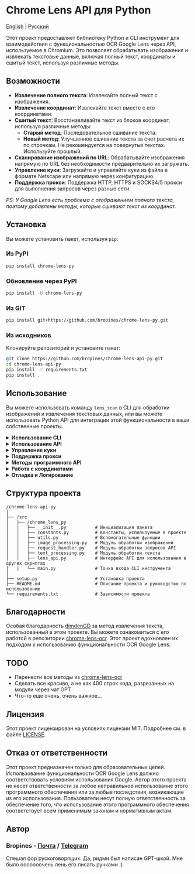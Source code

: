 # Chrome Lens API для Python

[English](/README.md) | [Русский](/README_RU.md)

Этот проект предоставляет библиотеку Python и CLI инструмент для взаимодействия с функциональностью OCR Google Lens через API, используемое в Chromium. Это позволяет обрабатывать изображения и извлекать текстовые данные, включая полный текст, координаты и сшитый текст, используя различные методы.

## Возможности

- **Извлечение полного текста**: Извлекайте полный текст с изображения.
- **Извлечение координат**: Извлекайте текст вместе с его координатами.
- **Сшитый текст**: Восстанавливайте текст из блоков координат, используя различные методы:
  - **Старый метод**: Последовательное сшивание текста.
  - **Новый метод**: Улучшенное сшивание текста за счет расчета их по строчкам. Не рекомендуется на повернутых текстах. Используйте прошлый.
- **Сканирование изображений по URL**: Обрабатывайте изображения напрямую по URL без необходимости предварительно их загружать.
- **Управление куки**: Загружайте и управляйте куки из файла в формате Netscape или напрямую через конфигурацию.
- **Поддержка прокси**: Поддержка HTTP, HTTPS и SOCKS4/5 прокси для выполнения запросов через разные сети.

_PS: У Google Lens есть проблема с отображением полного текста, поэтому добавлены методы, которые сшивают текст из координат._

## Установка

Вы можете установить пакет, используя `pip`:

### Из PyPI

```bash
pip install chrome-lens-py
```

### Обновление через PyPI

```bash
pip install -U chrome-lens-py
```

### Из GIT

```bash
pip install git+https://github.com/bropines/chrome-lens-py.git
```

### Из исходников

Клонируйте репозиторий и установите пакет:

```bash
git clone https://github.com/bropines/chrome-lens-api-py.git
cd chrome-lens-api-py
pip install -r requirements.txt
pip install .
```

## Использование

Вы можете использовать команду `lens_scan` в CLI для обработки изображений и извлечения текстовых данных, или вы можете использовать Python API для интеграции этой функциональности в ваши собственные проекты.

<details>
  <summary><b>Использование CLI</b></summary>

```bash
lens_scan <image_source> <data_type>
```

- `<image_source>`: Путь к файлу изображения или URL.
- `<data_type>`: Тип данных для извлечения (см. ниже).

#### Типы данных

- **all**: Получить все данные (полный текст, координаты и сшитый текст с использованием обоих методов).
- **full_text_default**: Получить только полный текст по умолчанию.
- **full_text_old_method**: Получить сшитый текст с использованием старого последовательного метода.
- **full_text_new_method**: Получить сшитый текст с использованием нового улучшенного метода.
- **coordinates**: Получить текст вместе с координатами.

#### Примеры

Извлечение текста с использованием нового метода сшивания из локального файла:

```bash
lens_scan path/to/image.jpg full_text_new_method
```

Извлечение текста с использованием нового метода сшивания по URL:

```bash
lens_scan https://example.com/image.jpg full_text_new_method
```

Получение всех доступных данных из локального файла:

```bash
lens_scan path/to/image.jpg all
```

Получение всех доступных данных по URL:

```bash
lens_scan https://example.com/image.jpg all
```

#### CLI Справка

Вы можете использовать опцию `-h` или `--help`, чтобы вывести справочную информацию:

```bash
lens_scan -h
```

</details>

<details>
  <summary><b>Использование API</b></summary>

В дополнение к CLI инструменту, этот проект предоставляет Python API, который можно использовать в ваших скриптах.

#### Базовое использование API

Сначала импортируйте класс `LensAPI`:

```python
from chrome_lens_py import LensAPI
```

#### Пример использования API

1. **Создание экземпляра API**:

    ```python
    api = LensAPI()
    ```

2. **Обработка изображения**:

    - **Получение всех данных из локального файла**:

        ```python
        result = api.get_all_data('path/to/image.jpg')
        print(result)
        ```

    - **Получение всех данных по URL**:

        ```python
        result = api.get_all_data('https://example.com/image.jpg')
        print(result)
        ```

    - **Получение полного текста из локального файла**:

        ```python
        result = api.get_full_text('path/to/image.jpg')
        print(result)
        ```

    - **Получение полного текста по URL**:

        ```python
        result = api.get_full_text('https://example.com/image.jpg')
        print(result)
        ```

    - **Получение сшитого текста с использованием старого метода из локального файла**:

        ```python
        result = api.get_stitched_text_sequential('path/to/image.jpg')
        print(result)
        ```

    - **Получение сшитого текста с использованием старого метода по URL**:

        ```python
        result = api.get_stitched_text_sequential('https://example.com/image.jpg')
        print(result)
        ```

    - **Получение сшитого текста с использованием нового метода из локального файла**:

        ```python
        result = api.get_stitched_text_smart('path/to/image.jpg')
        print(result)
        ```

    - **Получение сшитого текста с использованием нового метода по URL**:

        ```python
        result = api.get_stitched_text_smart('https://example.com/image.jpg')
        print(result)
        ```

    - **Получение текста с координатами из локального файла**:

        ```python
        result = api.get_text_with_coordinates('path/to/image.jpg')
        print(result)
        ```

    - **Получение текста с координатами по URL**:

        ```python
        result = api.get_text_with_coordinates('https://example.com/image.jpg')
        print(result)
        ```

</details>

<details>
  <summary><b>Управление куки</b></summary>

Этот проект поддерживает управление куки через различные методы.

Для получения куки в формате Netscape вы можете использовать следующие расширения:

- Chrome (Chromium): [Cookie Editor](https://chromewebstore.google.com/detail/cookie-editor/hlkenndednhfkekhgcdicdfddnkalmdm)
- Firefox: [Cookie Editor](https://addons.mozilla.org/ru/firefox/addon/cookie-editor/)

1. **Загрузка куки из файла в формате Netscape**:

    * Вы можете загрузить куки из файла в формате Netscape, указав путь к файлу.

    **Программный API**:

    ```python
    config = {
        'headers': {
            'cookie': '/path/to/cookie_file.txt'
        }
    }
    api = LensAPI(config=config)
    ```

    **CLI**:

    ```bash
    lens_scan path/to/image.jpg all -c /path/to/cookie_file.txt
    ```

2. **Передача куки напрямую в виде строки**:

    * Вы также можете передавать куки напрямую в виде строки через конфигурацию.

    **Программный API**:

    ```python
    config = {
        'headers': {
            'cookie': '__Secure-ENID=17.SE=-dizH-; NID=511=---bcDwC4fo0--lgfi0n2-'
        }
    }
    api = LensAPI(config=config)
    ```
    или

    ```python
    config = {
        'headers': {
            'cookie': {
                '__Secure-ENID': {
                    'name': '__Secure-ENID',
                    'value': '',
                    'expires': 1756858205,
                },
                'NID': {
                    'name': 'NID',
                    'value': '517=4.......',
                    'expires': 1756858205,
                }
            }
        }
    }
    api = LensAPI(config=config)
    ```

</details>

<details>
  <summary><b>Поддержка прокси</b></summary>

Вы можете выполнять запросы через прокси-сервер, используя API или CLI. Библиотека поддерживает HTTP, HTTPS и SOCKS4/5 прокси.

* **Установка прокси в API**:

    ```python
    config = {
        'proxy': 'socks5://127.0.0.1:2080'
    }
    api = LensAPI(config=config)
    ```

* **Установка прокси в CLI**:

    ```bash
    lens_scan path/to/image.jpg all -p socks5://127.0.0.1:2080
    ```

</details>

<details>
  <summary><b>Методы программного API</b></summary>

- **`get_all_data(image_source)`**: Возвращает все доступные данные для данного источника изображения (путь к файлу или URL).
- **`get_full_text(image_source)`**: Возвращает только полный текст с источника изображения.
- **`get_text_with_coordinates(image_source)`**: Возвращает текст вместе с его координатами в формате JSON с источника изображения.
- **`get_stitched_text_smart(image_source)`**: Возвращает сшитый текст с использованием улучшенного метода с источника изображения.
- **`get_stitched_text_sequential(image_source)`**: Возвращает сшитый текст с использованием базового последовательного метода с источника изображения.

</details>

<details>
  <summary><b>Работа с координатами</b></summary>

В нашем проекте координаты используются для определения позиции, размера и угла поворота текста на изображении. Каждая текстовая область описывается набором значений, которые помогают точно определить, где и как отображать текст. Вот как эти значения интерпретируются:

1. **Y-координата**: Первое значение в массиве координат представляет вертикальное положение верхнего левого угла текстовой области на изображении. Значение выражается в долях от общей высоты изображения, где `0.0` соответствует верхнему краю, а `1.0` — нижнему.

2. **X-координата**: Второе значение указывает горизонтальное положение верхнего левого угла текстовой области. Значение выражается в долях от общей ширины изображения, где `0.0` соответствует левому краю, а `1.0` — правому.

3. **Ширина**: Третье значение представляет ширину текстовой области в долях от общей ширины изображения. Это значение определяет, сколько горизонтального пространства будет занимать текст.

4. **Высота**: Четвертое значение указывает высоту текстовой области в долях от общей высоты изображения.

5. **Пятый параметр**: В текущих данных этот параметр всегда равен нулю и, по-видимому, не используется. Он может быть зарезервирован для будущего использования или для определенных модификаций текста.

6. **Шестой параметр**: Указывает угол поворота текстовой области в градусах. Положительные значения означают поворот по часовой стрелке, а отрицательные — против часовой стрелки.

Координаты измеряются от верхнего левого угла изображения. Это означает, что `(0.0, 0.0)` соответствует самому верхнему левому углу изображения, а `(1.0, 1.0)` соответствует самому нижнему правому углу.

#### Пример использования координат

Для наглядности рассмотрим следующий пример координат:

```json
{
    "text": "Пример текста",
    "coordinates": [
        0.5,
        0.5,
        0.3,
        0.1,
        0,
        -45
    ]
}
```

В этом примере:

- `0.5` — Y-координата (50% высоты изображения, текст выровнен по вертикали по центру).
- `0.5` — X-координата (50% ширины изображения, текст выровнен по горизонтали по центру).
- `0.3` — ширина текстовой области (30% от ширины изображения).
- `0.1` — высота текстовой области (10% от высоты изображения).
- `0` — не используется, значение по умолчанию (возможно, зарезервировано для будущего использования).
- `-45` — угол поворота текста против часовой стрелки на 45 градусов.

Эти значения используются для точного размещения, масштабирования и отображения текста на изображении.

</details>

<details>
  <summary><b>Отладка и Логирование</b></summary>

При использовании инструмента командной строки `lens_scan` вы можете управлять уровнем логирования с помощью флага `--debug`. Доступны два уровня:

- `--debug=info`: Включает логирование информационных сообщений, которые содержат общую информацию о этапах обработки.
- `--debug=debug`: Включает подробные отладочные сообщения, включая детальный вывод и сохранение сырого ответа от API в файл `response_debug.txt` в текущей директории.

**Примеры использования:**

- Запуск с информационным логированием:

  ```bash
  lens_scan path/to/image.jpg all --debug=info
  ```

- Запуск с подробным отладочным логированием:

  ```bash
  lens_scan path/to/image.jpg all --debug=debug
  ```

При использовании `--debug=debug` библиотека сохранит сырой ответ от API в файл `response_debug.txt` в текущей рабочей директории. Это может быть полезно для глубокой отладки и понимания точного ответа от API.

#### Программная Отладка

При использовании API в ваших Python-скриптах вы можете управлять уровнем логирования, настраивая модуль `logging` и передавая параметр `logging_level` при создании экземпляра класса `LensAPI`.

**Пример использования:**

```python
import logging
from chrome_lens_py import LensAPI

# Настройка логирования
logging.basicConfig(level=logging.DEBUG)

# Создаем экземпляр API с нужным уровнем логирования
api = LensAPI(logging_level=logging.DEBUG)

# Обрабатываем изображение
result = api.get_all_data('path/to/image.jpg')
print(result)
```

Параметр `logging_level` принимает стандартные уровни логирования из модуля `logging`, такие как `logging.INFO`, `logging.DEBUG` и т.д.

Когда уровень логирования установлен на `DEBUG`, библиотека будет выводить подробную отладочную информацию и сохранять сырой ответ от API в файл `response_debug.txt` в текущей директории.

#### Примечания об Уровнях Логирования

- Уровень **INFO**: Предоставляет общую информацию о процессе, такую как отправка запросов и получение ответов.
- Уровень **DEBUG**: Предоставляет подробную информацию, полезную для отладки, включая внутреннее состояние и сохраненные ответы.

</details>

## Структура проекта

```plain text
/chrome-lens-api-py
│
├── /src
│   ├── /chrome_lens_py
│   │   ├── __init__.py           # Инициализация пакета
│   │   ├── constants.py          # Константы, используемые в проекте
│   │   ├── utils.py              # Вспомогательные функции
│   │   ├── image_processing.py   # Модуль обработки изображений
│   │   ├── request_handler.py    # Модуль обработки запросов API
│   │   ├── text_processing.py    # Модуль обработки текста
│   │   ├── lens_api.py           # Интерфейс API для использования в других скриптах
│   │   └── main.py               # Точка входа CLI инструмента
│
├── setup.py                      # Установка проекта
├── README.md                     # Описание проекта и руководство по использованию
└── requirements.txt              # Зависимости проекта
```

## Благодарности

Особая благодарность [dimdenGD](https://github.com/dimdenGD) за метод извлечения текста, использованный в этом проекте. Вы можете ознакомиться с его работой в репозитории [chrome-lens-ocr](https://github.com/dimdenGD/chrome-lens-ocr). Этот проект вдохновлен их подходом к использованию функциональности OCR Google Lens.

## TODO

- Перенести все методы из [chrome-lens-ocr](https://github.com/dimdenGD/chrome-lens-ocr)
- Сделать все красиво, а не как 400 строк кода, разрезанных на модули через чат GPT
- Что-то еще очень, очень важное...

## Лицензия

Этот проект лицензирован на условиях лицензии MIT. Подробнее см. в файле [LICENSE](LICENSE).

## Отказ от ответственности

Этот проект предназначен только для образовательных целей. Использование функциональности OCR Google Lens должно соответствовать условиям использования Google. Автор этого проекта не несет ответственности за любое неправильное использование этого программного обеспечения или за любые последствия, возникающие из его использования. Пользователи несут полную ответственность за обеспечение того, что использование этого программного обеспечения соответствует всем применимым законам и нормативным актам.

## Автор

### Bropines  - [Почта](mailto:bropines@gmail.com) / [Telegram](https://t.me/bropines)

Спешал фор рускоговорящих. Да, ридми был написан GPT-шкой. Мне было ооооооочень лень его писать ручками :)